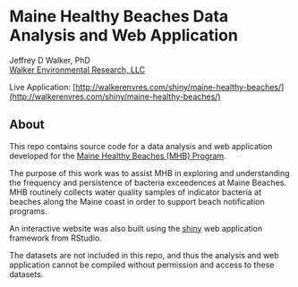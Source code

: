 Maine Healthy Beaches Data Analysis and Web Application
=======================================================

Jeffrey D Walker, PhD  
[Walker Environmental Research, LLC](http://walkerenvres.com)

Live Application: [http://walkerenvres.com/shiny/maine-healthy-beaches/](http://walkerenvres.com/shiny/maine-healthy-beaches/)

## About

This repo contains source code for a data analysis and web application developed for the [Maine Healthy Beaches (MHB) Program](http://www.mainehealthybeaches.org/).

The purpose of this work was to assist MHB in exploring and understanding the frequency and persistence of bacteria exceedences at Maine Beaches. MHB routinely collects water quality samples of indicator bacteria at beaches along the Maine coast in order to support beach notification programs.

An interactive website was also built using the [shiny](http://shiny.rstudio.com/) web application framework from RStudio.

The datasets are not included in this repo, and thus the analysis and web application cannot be compiled without permission and access to these datasets.
